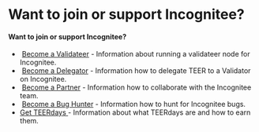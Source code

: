 # Want to join or support Incognitee?

#### Want to join or support Incognitee? <a href="#want-to-join-or-support-incognitee" id="want-to-join-or-support-incognitee"></a>

* ​ [Become a Validateer](become-a-validator.md) - Information about running a validateer node for Incognitee.
* ​ [Become a Delegator](become-a-nominator.md) - Information how to delegate TEER to a Validator on Incognitee.
* ​ [Become a Partner](become-a-partner.md) - Information how to collaborate with the Incognitee team.
* ​ [Become a Bug Hunter](become-a-bug-hunter.md) - Information how to hunt for Incognitee bugs.
* [Get TEERdays ](get-teerdays.md)-  Information about what TEERdays are and how to earn them.
